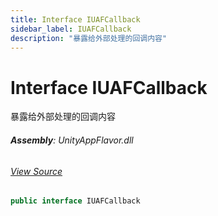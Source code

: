 ```yaml
---
title: Interface IUAFCallback
sidebar_label: IUAFCallback
description: "暴露给外部处理的回调内容"
---
```

# Interface IUAFCallback
暴露给外部处理的回调内容

###### **Assembly**: UnityAppFlavor.dll
###### [View Source](https://github.com/LiuOcean/UnityAppFlavor/blob/main/UnityAppFlavor/Assets/Runtime/Interfaces/IUAFCallback.cs#L7)
```csharp title="Declaration"
public interface IUAFCallback
```
